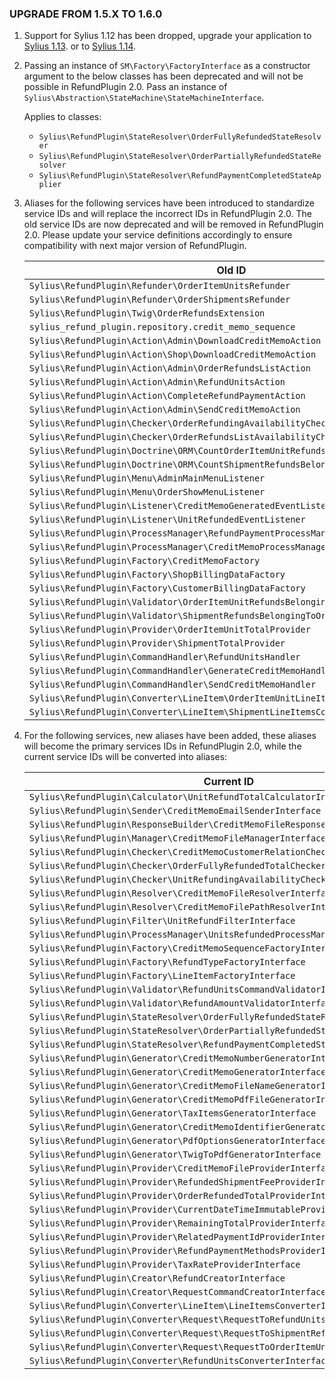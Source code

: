 ### UPGRADE FROM 1.5.X TO 1.6.0

1. Support for Sylius 1.12 has been dropped, upgrade your application to [Sylius 1.13](https://github.com/Sylius/Sylius/blob/1.13/UPGRADE-1.13.md).
   or to [Sylius 1.14](https://github.com/Sylius/Sylius/blob/1.14/UPGRADE-1.14.md).

1. Passing an instance of `SM\Factory\FactoryInterface` as a constructor argument to the below classes has been deprecated 
   and will not be possible in RefundPlugin 2.0. Pass an instance of `Sylius\Abstraction\StateMachine\StateMachineInterface`.

   Applies to classes:
   - `Sylius\RefundPlugin\StateResolver\OrderFullyRefundedStateResolver`
   - `Sylius\RefundPlugin\StateResolver\OrderPartiallyRefundedStateResolver`
   - `Sylius\RefundPlugin\StateResolver\RefundPaymentCompletedStateApplier`

1. Aliases for the following services have been introduced to standardize service IDs and will replace the incorrect IDs 
   in RefundPlugin 2.0. The old service IDs are now deprecated and will be removed in RefundPlugin 2.0. 
   Please update your service definitions accordingly to ensure compatibility with next major version of RefundPlugin.

   | Old ID                                                                            | New ID                                                                              |
   |-----------------------------------------------------------------------------------|-------------------------------------------------------------------------------------|
   | `Sylius\RefundPlugin\Refunder\OrderItemUnitsRefunder`                             | `sylius_refund.refunder.order_item_units`                                           |
   | `Sylius\RefundPlugin\Refunder\OrderShipmentsRefunder`                             | `sylius_refund.refunder.order_shipments`                                            |
   | `Sylius\RefundPlugin\Twig\OrderRefundsExtension`                                  | `sylius_refund.twig.extension.order_refunds`                                        |
   | `sylius_refund_plugin.repository.credit_memo_sequence`                            | `sylius_refund.repository.credit_memo_sequence`                                     |
   | `Sylius\RefundPlugin\Action\Admin\DownloadCreditMemoAction`                       | `sylius_refund.controller.admin.download_credit_memo`                               |
   | `Sylius\RefundPlugin\Action\Shop\DownloadCreditMemoAction`                        | `sylius_refund.controller.shop.download_credit_memo`                                |
   | `Sylius\RefundPlugin\Action\Admin\OrderRefundsListAction`                         | `sylius_refund.controller.admin.order_refunds_list`                                 |
   | `Sylius\RefundPlugin\Action\Admin\RefundUnitsAction`                              | `sylius_refund.controller.admin.refund_units`                                       |
   | `Sylius\RefundPlugin\Action\CompleteRefundPaymentAction`                          | `sylius_refund.controller.complete_refund_payment`                                  |
   | `Sylius\RefundPlugin\Action\Admin\SendCreditMemoAction`                           | `sylius_refund.controller.admin.send_credit_memo`                                   |
   | `Sylius\RefundPlugin\Checker\OrderRefundingAvailabilityChecker`                   | `sylius_refund.checker.order_refunding_availability`                                |
   | `Sylius\RefundPlugin\Checker\OrderRefundsListAvailabilityChecker`                 | `sylius_refund.checker.order_refunds_list_availability`                             |
   | `Sylius\RefundPlugin\Doctrine\ORM\CountOrderItemUnitRefundsBelongingToOrderQuery` | `sylius_refund.doctrine.orm.query.count_order_item_unit_refunds_belonging_to_order` |
   | `Sylius\RefundPlugin\Doctrine\ORM\CountShipmentRefundsBelongingToOrderQuery`      | `sylius_refund.doctrine.orm.query.count_shipment_refunds_belonging_to_order`        |
   | `Sylius\RefundPlugin\Menu\AdminMainMenuListener`                                  | `sylius_refund.listener.admin_main_menu`                                            |
   | `Sylius\RefundPlugin\Menu\OrderShowMenuListener`                                  | `sylius_refund.listener.order_show_menu`                                            |
   | `Sylius\RefundPlugin\Listener\CreditMemoGeneratedEventListener`                   | `sylius_refund.listener.credit_memo_generated`                                      |
   | `Sylius\RefundPlugin\Listener\UnitRefundedEventListener`                          | `sylius_refund.listener.unit_refunded`                                              |
   | `Sylius\RefundPlugin\ProcessManager\RefundPaymentProcessManager`                  | `sylius_refund.process_manager.refund_payment`                                      |
   | `Sylius\RefundPlugin\ProcessManager\CreditMemoProcessManager`                     | `sylius_refund.process_manager.credit_memo`                                         |
   | `Sylius\RefundPlugin\Factory\CreditMemoFactory`                                   | `sylius_refund.custom_factory.credit_memo`                                          |
   | `Sylius\RefundPlugin\Factory\ShopBillingDataFactory`                              | `sylius_refund.custom_factory.shop_billing_data`                                    |
   | `Sylius\RefundPlugin\Factory\CustomerBillingDataFactory`                          | `sylius_refund.custom_factory.customer_billing_data`                                |
   | `Sylius\RefundPlugin\Validator\OrderItemUnitRefundsBelongingToOrderValidator`     | `sylius_refund.validator.order_item_unit_refunds_belonging_to_order`                |
   | `Sylius\RefundPlugin\Validator\ShipmentRefundsBelongingToOrderValidator`          | `sylius_refund.validator.shipment_refunds_belonging_to_order`                       |
   | `Sylius\RefundPlugin\Provider\OrderItemUnitTotalProvider`                         | `sylius_refund.provider.order_item_unit_total`                                      |
   | `Sylius\RefundPlugin\Provider\ShipmentTotalProvider`                              | `sylius_refund.provider.shipment_total`                                             |
   | `Sylius\RefundPlugin\CommandHandler\RefundUnitsHandler`                           | `sylius_refund.command_handler.refund_units`                                        |
   | `Sylius\RefundPlugin\CommandHandler\GenerateCreditMemoHandler`                    | `sylius_refund.command_handler.generate_credit_memo`                                |
   | `Sylius\RefundPlugin\CommandHandler\SendCreditMemoHandler`                        | `sylius_refund.command_handler.send_credit_memo`                                    |
   | `Sylius\RefundPlugin\Converter\LineItem\OrderItemUnitLineItemsConverter`          | `sylius_refund.converter.line_items.order_item_unit`                                |
   | `Sylius\RefundPlugin\Converter\LineItem\ShipmentLineItemsConverter`               | `sylius_refund.converter.line_items.shipment`                                       |

1. For the following services, new aliases have been added, these aliases will become the primary services IDs 
   in RefundPlugin 2.0, while the current service IDs will be converted into aliases:

   | Current ID                                                                       | New Alias                                                       |
   |----------------------------------------------------------------------------------|-----------------------------------------------------------------|
   | `Sylius\RefundPlugin\Calculator\UnitRefundTotalCalculatorInterface`              | `sylius_refund.calculator.unit_refund_total`                    |
   | `Sylius\RefundPlugin\Sender\CreditMemoEmailSenderInterface`                      | `sylius_refund.email_sender.credit_memo`                        |
   | `Sylius\RefundPlugin\ResponseBuilder\CreditMemoFileResponseBuilderInterface`     | `sylius_refund.response_builder.credit_memo_file`               |
   | `Sylius\RefundPlugin\Manager\CreditMemoFileManagerInterface`                     | `sylius_refund.manager.credit_memo_file`                        |
   | `Sylius\RefundPlugin\Checker\CreditMemoCustomerRelationCheckerInterface`         | `sylius_refund.checker.credit_memo_customer_relation`           |
   | `Sylius\RefundPlugin\Checker\OrderFullyRefundedTotalCheckerInterface`            | `sylius_refund.checker.order_fully_refunded_total`              |
   | `Sylius\RefundPlugin\Checker\UnitRefundingAvailabilityCheckerInterface`          | `sylius_refund.checker.unit_refunding_availability`             |
   | `Sylius\RefundPlugin\Resolver\CreditMemoFileResolverInterface`                   | `sylius_refund.resolver.credit_memo_file`                       |
   | `Sylius\RefundPlugin\Resolver\CreditMemoFilePathResolverInterface`               | `sylius_refund.resolver.credit_memo_file_path`                  |
   | `Sylius\RefundPlugin\Filter\UnitRefundFilterInterface`                           | `sylius_refund.filter.unit_refund`                              |
   | `Sylius\RefundPlugin\ProcessManager\UnitsRefundedProcessManagerInterface`        | `sylius_refund.process_manager.units_refunded`                  |
   | `Sylius\RefundPlugin\Factory\CreditMemoSequenceFactoryInterface`                 | `sylius_refund.factory.credit_memo_sequence`                    |
   | `Sylius\RefundPlugin\Factory\RefundTypeFactoryInterface`                         | `sylius_refund.factory.refund_type`                             |
   | `Sylius\RefundPlugin\Factory\LineItemFactoryInterface`                           | `sylius_refund.factory.line_item`                               |
   | `Sylius\RefundPlugin\Validator\RefundUnitsCommandValidatorInterface`             | `sylius_refund.validator.refund_units_command`                  |
   | `Sylius\RefundPlugin\Validator\RefundAmountValidatorInterface`                   | `sylius_refund.validator.refund_amount`                         |
   | `Sylius\RefundPlugin\StateResolver\OrderFullyRefundedStateResolverInterface`     | `sylius_refund.state_resolver.order_fully_refunded`             |
   | `Sylius\RefundPlugin\StateResolver\OrderPartiallyRefundedStateResolverInterface` | `sylius_refund.state_resolver.order_partially_refunded`         |
   | `Sylius\RefundPlugin\StateResolver\RefundPaymentCompletedStateApplierInterface`  | `sylius_refund.state_resolver.refund_payment_completed_applier` |
   | `Sylius\RefundPlugin\Generator\CreditMemoNumberGeneratorInterface`               | `sylius_refund.generator.credit_memo_number`                    |
   | `Sylius\RefundPlugin\Generator\CreditMemoGeneratorInterface`                     | `sylius_refund.generator.credit_memo`                           |
   | `Sylius\RefundPlugin\Generator\CreditMemoFileNameGeneratorInterface`             | `sylius_refund.generator.credit_memo_file_name`                 |
   | `Sylius\RefundPlugin\Generator\CreditMemoPdfFileGeneratorInterface`              | `sylius_refund.generator.credit_memo_pdf_file`                  |
   | `Sylius\RefundPlugin\Generator\TaxItemsGeneratorInterface`                       | `sylius_refund.generator.tax_items`                             |
   | `Sylius\RefundPlugin\Generator\CreditMemoIdentifierGeneratorInterface`           | `sylius_refund.generator.credit_memo_identifier`                |
   | `Sylius\RefundPlugin\Generator\PdfOptionsGeneratorInterface`                     | `sylius_refund.generator.pdf_options`                           |
   | `Sylius\RefundPlugin\Generator\TwigToPdfGeneratorInterface`                      | `sylius_refund.generator.twig_to_pdf`                           |
   | `Sylius\RefundPlugin\Provider\CreditMemoFileProviderInterface`                   | `sylius_refund.provider.credit_memo_file`                       |
   | `Sylius\RefundPlugin\Provider\RefundedShipmentFeeProviderInterface`              | `sylius_refund.provider.refunded_shipment_fee`                  |
   | `Sylius\RefundPlugin\Provider\OrderRefundedTotalProviderInterface`               | `sylius_refund.provider.order_refunded_total`                   |
   | `Sylius\RefundPlugin\Provider\CurrentDateTimeImmutableProviderInterface`         | `sylius_refund.provider.current_date_time_immutable`            |
   | `Sylius\RefundPlugin\Provider\RemainingTotalProviderInterface`                   | `sylius_refund.provider.remaining_total`                        |
   | `Sylius\RefundPlugin\Provider\RelatedPaymentIdProviderInterface`                 | `sylius_refund.provider.related_payment_id`                     |
   | `Sylius\RefundPlugin\Provider\RefundPaymentMethodsProviderInterface`             | `sylius_refund.provider.refund_payment_methods`                 |
   | `Sylius\RefundPlugin\Provider\TaxRateProviderInterface`                          | `sylius_refund.provider.tax_rate`                               |
   | `Sylius\RefundPlugin\Creator\RefundCreatorInterface`                             | `sylius_refund.creator.refund`                                  |
   | `Sylius\RefundPlugin\Creator\RequestCommandCreatorInterface`                     | `sylius_refund.creator.request_command`                         |
   | `Sylius\RefundPlugin\Converter\LineItem\LineItemsConverterInterface`             | `sylius_refund.converter.line_items`                            |
   | `Sylius\RefundPlugin\Converter\Request\RequestToRefundUnitsConverterInterface`   | `sylius_refund.converter.request_to_refund_units`               |
   | `Sylius\RefundPlugin\Converter\Request\RequestToShipmentRefundConverter`         | `sylius_refund.converter.request_to_shipment_refund`            |
   | `Sylius\RefundPlugin\Converter\Request\RequestToOrderItemUnitRefundConverter`    | `sylius_refund.converter.request_to_order_item_unit_refund`     |
   | `Sylius\RefundPlugin\Converter\RefundUnitsConverterInterface`                    | `sylius_refund.converter.refund_units`                          |
